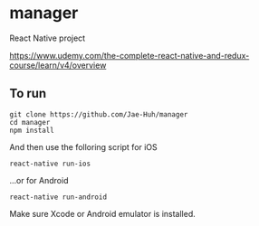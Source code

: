 # manager
React Native project

https://www.udemy.com/the-complete-react-native-and-redux-course/learn/v4/overview

## To run
```
git clone https://github.com/Jae-Huh/manager
cd manager
npm install
```
And then use the folloring script for iOS
```
react-native run-ios
```
...or for Android
```
react-native run-android
```

Make sure Xcode or Android emulator is installed.
